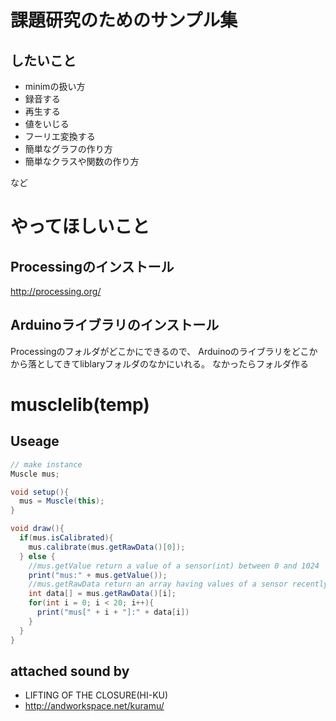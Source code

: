 # 課題研究のためのサンプル集
## したいこと
- minimの扱い方
 - 録音する
 - 再生する
 - 値をいじる
 - フーリエ変換する
- 簡単なグラフの作り方
- 簡単なクラスや関数の作り方

など

# やってほしいこと
## Processingのインストール
http://processing.org/

## Arduinoライブラリのインストール
Processingのフォルダがどこかにできるので、
Arduinoのライブラリをどこかから落としてきてliblaryフォルダのなかにいれる。
なかったらフォルダ作る

# musclelib(temp)
## Useage
``` java
// make instance
Muscle mus;

void setup(){
  mus = Muscle(this);
}

void draw(){
  if(mus.isCalibrated){
    mus.calibrate(mus.getRawData()[0]);
  } else {
    //mus.getValue return a value of a sensor(int) between 0 and 1024
    print("mus:" + mus.getValue());    
    //mus.getRawData return an array having values of a sensor recently 20 times
    int data[] = mus.getRawData()[i];
    for(int i = 0; i < 20; i++){
      print("mus[" + i + "]:" + data[i])
    }
  }
}
```

## attached sound by
- LIFTING OF THE CLOSURE(HI-KU)
 - http://andworkspace.net/kuramu/
